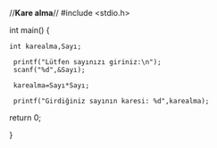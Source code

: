 //**Kare alma**//
#include <stdio.h>

int main()
{

    int karealma,Sayı;

     printf("Lütfen sayınızı giriniz:\n");
     scanf("%d",&Sayı);
     
     karealma=Sayı*Sayı;
     
     printf("Girdiğiniz sayının karesi: %d",karealma);

return 0;


}   
